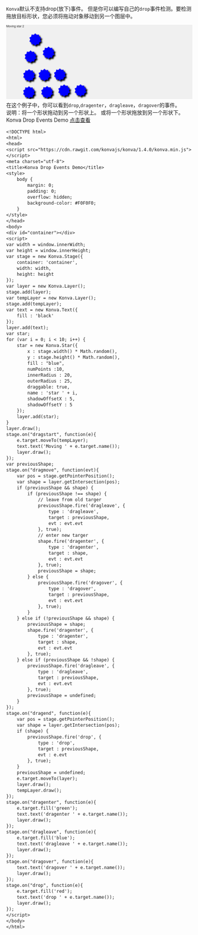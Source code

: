 `Konva`默认不支持drop(放下)事件。 但是你可以编写自己的`drop`事件检测。要检测拖放目标形状，您必须将拖动对象移动到另一个图层中。  
 

![](images/drop-events.png)  
在这个例子中，你可以看到`drop`,`dragenter`，`dragleave`，`dragover`的事件。  
说明：将一个形状拖动到另一个形状上。 或将一个形状拖放到另一个形状下。   
Konva Drop Events Demo [点击查看](https://konvajs.github.io/downloads/code/drag_and_drop/Drop_Events.html) 



    <!DOCTYPE html>
    <html>
    <head>
    <script src="https://cdn.rawgit.com/konvajs/konva/1.4.0/konva.min.js"></script>
    <meta charset="utf-8">
    <title>Konva Drop Events Demo</title>
    <style>
        body {
            margin: 0;
            padding: 0;
            overflow: hidden;
            background-color: #F0F0F0;
        }
    </style>
    </head>
    <body>
    <div id="container"></div>
    <script>
    var width = window.innerWidth;
    var height = window.innerHeight;
    var stage = new Konva.Stage({
        container: 'container',
        width: width,
        height: height
    });
    var layer = new Konva.Layer();
    stage.add(layer);
    var tempLayer = new Konva.Layer();
    stage.add(tempLayer);
    var text = new Konva.Text({
        fill : 'black'
    });
    layer.add(text);
    var star;
    for (var i = 0; i < 10; i++) {
        star = new Konva.Star({
            x : stage.width() * Math.random(),
            y : stage.height() * Math.random(),
            fill : "blue",
            numPoints :10,
            innerRadius : 20,
            outerRadius : 25,
            draggable: true,
            name : 'star ' + i,
            shadowOffsetX : 5,
            shadowOffsetY : 5
        });
        layer.add(star);
    }
    layer.draw();
    stage.on("dragstart", function(e){
        e.target.moveTo(tempLayer);
        text.text('Moving ' + e.target.name());
        layer.draw();
    });
    var previousShape;
    stage.on("dragmove", function(evt){
        var pos = stage.getPointerPosition();
        var shape = layer.getIntersection(pos);
        if (previousShape && shape) {
            if (previousShape !== shape) {
                // leave from old targer
                previousShape.fire('dragleave', {
                    type : 'dragleave',
                    target : previousShape,
                    evt : evt.evt
                }, true);
                // enter new targer
                shape.fire('dragenter', {
                    type : 'dragenter',
                    target : shape,
                    evt : evt.evt
                }, true);
                previousShape = shape;
            } else {
                previousShape.fire('dragover', {
                    type : 'dragover',
                    target : previousShape,
                    evt : evt.evt
                }, true);
            }
        } else if (!previousShape && shape) {
            previousShape = shape;
            shape.fire('dragenter', {
                type : 'dragenter',
                target : shape,
                evt : evt.evt
            }, true);
        } else if (previousShape && !shape) {
            previousShape.fire('dragleave', {
                type : 'dragleave',
                target : previousShape,
                evt : evt.evt
            }, true);
            previousShape = undefined;
        }
    });
    stage.on("dragend", function(e){
        var pos = stage.getPointerPosition();
        var shape = layer.getIntersection(pos);
        if (shape) {
            previousShape.fire('drop', {
                type : 'drop',
                target : previousShape,
                evt : e.evt
            }, true);
        }
        previousShape = undefined;
        e.target.moveTo(layer);
        layer.draw();
        tempLayer.draw();
    });
    stage.on("dragenter", function(e){
        e.target.fill('green');
        text.text('dragenter ' + e.target.name());
        layer.draw();
    });
    stage.on("dragleave", function(e){
        e.target.fill('blue');
        text.text('dragleave ' + e.target.name());
        layer.draw();
    });
    stage.on("dragover", function(e){
        text.text('dragover ' + e.target.name());
        layer.draw();
    });
    stage.on("drop", function(e){
        e.target.fill('red');
        text.text('drop ' + e.target.name());
        layer.draw();
    });
    </script>
    </body>
    </html>








